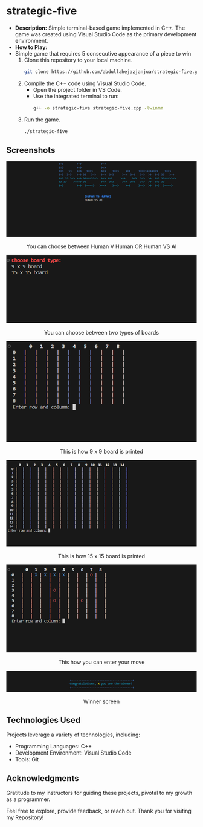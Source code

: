 # strategic-five

- **Description:** Simple terminal-based game implemented in C++. The game was created using Visual Studio Code as the primary development environment.
- **How to Play:**
- Simple game that requires 5 consecutive appearance of a piece to win
  1. Clone this repository to your local machine.
     ```bash
     git clone https://github.com/abdullahejazjanjua/strategic-five.git
     ```
  2. Compile the C++ code using Visual Studio Code.
     - Open the project folder in VS Code.
     - Use the integrated terminal to run:
       ```bash
       g++ -o strategic-five strategic-five.cpp -lwinmm
       ```
  3. Run the game.
     ```bash
     ./strategic-five
     ```

## Screenshots

<p align="center">
  <img src="strategic-five_SS/starting_screen.png" alt="Screenshot 1">
</p>
<p align="center">
  You can choose between Human V Human OR Human VS AI
</p>

<p align="center">
  <img src="strategic-five_SS/board-type.png" alt="Screenshot 2">
</p>
<p align="center">
  You can choose between two types of boards
</p>

<p align="center">
  <img src="strategic-five_SS/board_9x9.png" alt="Screenshot 3">
</p>
<p align="center">
  This is how 9 x 9 board is printed
</p>

<p align="center">
  <img src="strategic-five_SS/board_15x15.png" alt="Screenshot 4">
</p>
<p align="center">
  This is how 15 x 15 board is printed
</p>

<p align="center">
  <img src="strategic-five_SS/playing.png" alt="Screenshot 5">
</p>
<p align="center">
  This how you can enter your move
</p>

<p align="center">
  <img src="strategic-five_SS/win_screen.png" alt="Screenshot 6">
</p>
<p align="center">
  Winner screen
</p>



## Technologies Used

Projects leverage a variety of technologies, including:
- Programming Languages: C++
- Development Environment: Visual Studio Code
- Tools: Git

## Acknowledgments

Gratitude to my instructors for guiding these projects, pivotal to my growth as a programmer.

Feel free to explore, provide feedback, or reach out. Thank you for visiting my  Repository!
